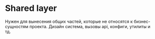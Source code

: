 # Shared layer

Нужен для вынесения общих частей, которые не относятся к бизнес-сущностям проекта. Дизайн система, вызовы api, конфиги, утилиты и тд.
